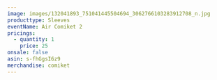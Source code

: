```yaml
---
image: images/132041893_751041445504694_3062766103283912708_n.jpg
producttype: Sleeves
eventName: Air Comiket 2
pricings:
  - quantity: 1
    price: 25
onsale: false
asin: s-fhGgsI6z9
merchandise: comiket
---
```

